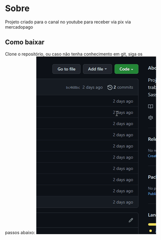 # Sobre

Projeto criado para o canal no youtube para receber via pix via mercadopago


## Como baixar

Clone o repositório, ou caso não tenha conhecimento em git, siga os passos abaixo:
![alt text](https://github.com/tsalesproductions/aula-mercadopago-pix/blob/master/download.gif?raw=true)

